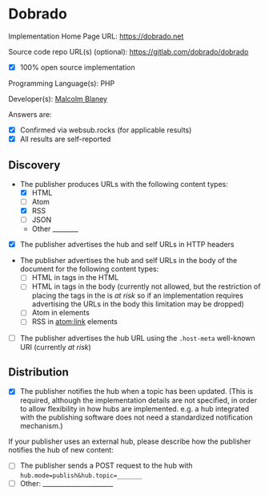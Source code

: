 # Dobrado

Implementation Home Page URL: https://dobrado.net

Source code repo URL(s) (optional): https://gitlab.com/dobrado/dobrado
* [x] 100% open source implementation

Programming Language(s): PHP

Developer(s): [Malcolm Blaney](https://unicyclic.com/mal)

Answers are:
* [x] Confirmed via websub.rocks (for applicable results)
* [x] All results are self-reported

## Discovery

* The publisher produces URLs with the following content types:
  * [x] HTML
  * [ ] Atom
  * [x] RSS
  * [ ] JSON
  * Other ________
* [x] The publisher advertises the hub and self URLs in HTTP headers
* The publisher advertises the hub and self URLs in the body of the document for the following content types:
  * [ ] HTML in <link> tags in the HTML <head>
  * [ ] HTML in <link> tags in the body (currently not allowed, but the restriction of placing the <link> tags in the <head> is *at risk* so if an implementation requires advertising the URLs in the body this limitation may be dropped)
  * [ ] Atom in <link> elements
  * [ ] RSS in <atom:link> elements
* [ ] The publisher advertises the hub URL using the `.host-meta` well-known URI (currently *at risk*)

## Distribution

* [x] The publisher notifies the hub when a topic has been updated. (This is required, although the implementation details are not specified, in order to allow flexibility in how hubs are implemented. e.g. a hub integrated with the publishing software does not need a standardized notification mechanism.)

If your publisher uses an external hub, please describe how the publisher notifies the hub of new content:

* [ ] The publisher sends a POST request to the hub with `hub.mode=publish&hub.topic=_______`
* [ ] Other: ______________________
